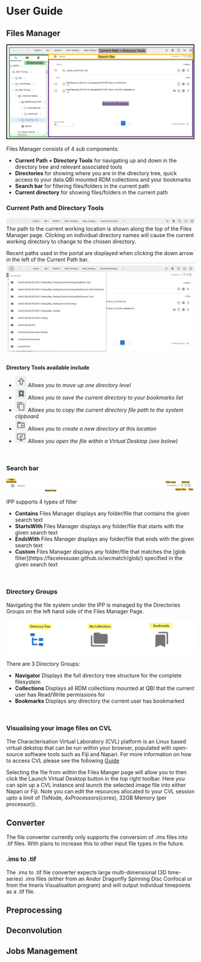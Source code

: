 # User Guide

## Files Manager
![image](images/FilesManager_V3.png)

Files Manager consists of 4 sub components:
<ul>
    <li><b>Current Path + Directory Tools</b> for navigating up and down in the directory tree and relevant associated tools</li>
    <li><b>Directories </b> for showing where you are in the directory tree, quick access to your data.QBI mounted RDM collections and your bookmarks</li>
    <li><b>Search bar</b> for filtering files/folders in the current path</li>
    <li><b>Current directory</b> for showing files/folders in the current path</li>
</ul>

### Current Path and Directory Tools
![image](images/FilesManager_CurrentPathBar_V3.png)
The path to the current working location is shown along the top of the Files Manager page. Clicking on individual directory names will cause the current working directory to change to the chosen directory. 

Recent paths used in the portal are displayed when clicking the down arrow in the left of the Current Path bar.
![image](images/FilesManager_CurrentPathBar_RecentFiles_V3.png) <br><br>

<b>Directory Tools available include </b> 
<ul>
    <li> <img src="images/FilesManager_NavigateUpADirectory_Icon.png" alt="Navigate Up a Directory" width="30"/> <em> Allows you to move up one directory level</em> </li>
    <li> <img src="images/FilesManager_AddToBookmarks_Icon.png" alt="Add location to Bookmarks" width="30"/> <em> Allows you to save the current directory to your bookmarks list       </em> </li>
    <li> <img src="images/FilesManager_CopyFilePath_Icon.png" alt="Copy file path to clipboard" width="30"/> <em> Allows you to copy the current directory file path to the system      clipboard </em> </li>
    <li> <img src="images/FilesManager_CreateNewDirectory_Icon.png" alt="Create a new directory" width="30"/> <em> Allows you to create a new directory at this location </em> </li>
<li> <img src="images/FilesManager_LaunchFileToVM_Icon.png" alt="Launch file to VM" width="30"/> <em> Allows you open the file within a Virtual Desktop (see below) </em> </li>
</ul>

<br>


### Search bar
![image](images/searchbar.png)

IPP supports 4 types of filter
<ul>
    <li><b>Contains</b> Files Manager displays any folder/file that contains the given search text</li>
    <li><b>StartsWith</b> Files Manager displays any folder/file that starts with the given search text</li>
    <li><b>EndsWith</b> Files Manager displays any folder/file that ends with the given search text</li>
    <li><b>Custom</b> Files Manager displays any folder/file that matches the [glob filter](https://facelessuser.github.io/wcmatch/glob/) specified in the given search text</li>
</ul>

<br>

### Directory Groups
Navigating the file system under the IPP is managed by the Directories Groups on the left hand side of the Files Manager Page. 

<img src="images/FilesManager_DirectoriesGroup_Icon.png" alt="Directory Groups" width="600"/><br>

There are 3 Directory Groups:
<ul>
    <li><b>Navigator</b> Displays the full directory tree structure for the complete filesystem</li>
    <li><b>Collections</b> Displays all RDM collections mounted at QBI that the current user has Read/Write permissions for</li>
    <li><b>Bookmarks</b> Displays any directory the current user has bookmarked</li>
 </ul>
<br>

### Visualising your image files on CVL
The Characterisation Virtual Laboratory (CVL) platform is an Linux based virtual dekstop that can be run within your browser, populated with open-source software tools such as Fiji and Napari. For more information on how to access CVL please see the following [Guide](https://characterisation-virtual-laboratory.github.io/CVL_Community/CVLWiener/)

Selecting the file from within the Files Manger page will allow you to then click the Launch Virtual Desktop button in the top right toolbar. Here you can spin up a CVL instance and launch the selected image file into either Napari or Fiji. Note you can edit the resources allocated to your CVL session upto a limit of (1xNode, 4xProcessors(cores), 32GB Memory (per processor)).

## Converter

The file converter currently only supports the conversion of .ims files into .tif files. With plans to increase this to other input file types in the future.

### .ims to .tif
The .ims to .tif file converter expects large multi-dimensional (3D time-series) .ims files (either from an Andor Dragonfly Spinning Disc Confocal or from the Imaris Visualisation program) and will output individual timepoints as a .tif file.


## Preprocessing

## Deconvolution

## Jobs Management
